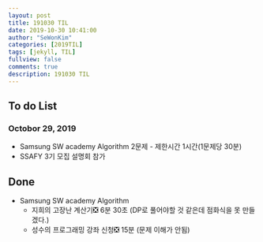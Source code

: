 ```yaml
---
layout: post
title: 191030 TIL
date: 2019-10-30 10:41:00
author: "SeWonKim"
categories: [2019TIL]
tags: [jekyll, TIL]
fullview: false
comments: true
description: 191030 TIL
---
```


## To do List

### Octobor 29, 2019

- Samsung SW academy Algorithm 2문제 - 제한시간 1시간(1문제당 30분)
- SSAFY 3기 모집 설명회 참가

## Done

- Samsung SW academy Algorithm
    - 지희의 고장난 계산기❎ 6분 30초 (DP로 풀어야할 것 같은데 점화식을 못 만들겠다.)
    - 성수의 프로그래밍 강좌 신청❎ 15분 (문제 이해가 안됨)
    


